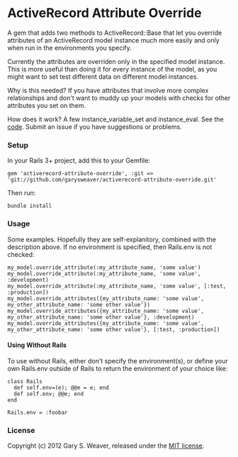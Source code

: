ActiveRecord Attribute Override
=====

A gem that adds two methods to ActiveRecord::Base that let you override attributes of an ActiveRecord model instance much more easily and only when run in the environments you specify.

Currently the attributes are overriden only in the specified model instance. This is more useful than doing it for every instance of the model, as you might want to set test different data on different model instances.

Why is this needed? If you have attributes that involve more complex relationships and don't want to muddy up your models with checks for other attributes you set on them.

How does it work? A few instance_variable_set and instance_eval. See the [code][code]. Submit an issue if you have suggestions or problems.

### Setup

In your Rails 3+ project, add this to your Gemfile:

    gem 'activerecord-attribute-override', :git => 'git://github.com/garysweaver/activerecord-attribute-override.git'

Then run:

    bundle install

### Usage

Some examples. Hopefully they are self-explanitory, combined with the description above. If no environment is specified, then Rails.env is not checked:

    my_model.override_attribute(:my_attribute_name, 'some value')
    my_model.override_attribute(:my_attribute_name, 'some value', :development)
    my_model.override_attribute(:my_attribute_name, 'some value', [:test, :production])
    my_model.override_attributes({my_attribute_name: 'some value', my_other_attribute_name: 'some other value'})
    my_model.override_attributes({my_attribute_name: 'some value', my_other_attribute_name: 'some other value'}, :development)
    my_model.override_attributes({my_attribute_name: 'some value', my_other_attribute_name: 'some other value'}, [:test, :production])

#### Using Without Rails

To use without Rails, either don't specify the environment(s), or define your own Rails.env outside of Rails to return the environment of your choice like:

    class Rails
      def self.env=(e); @@e = e; end
      def self.env; @@e; end
    end

    Rails.env = :foobar

### License

Copyright (c) 2012 Gary S. Weaver, released under the [MIT license][lic].

[code]: http://github.com/garysweaver/activerecord-attribute-override/blob/master/lib/activerecord-attribute-override.rb
[lic]: http://github.com/garysweaver/activerecord-attribute-override/blob/master/LICENSE
